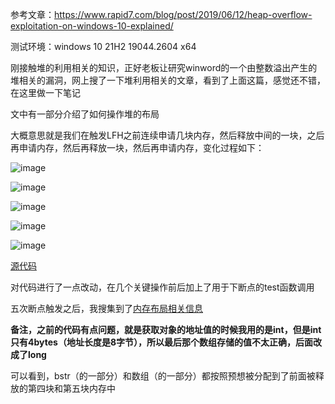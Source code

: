 参考文章：https://www.rapid7.com/blog/post/2019/06/12/heap-overflow-exploitation-on-windows-10-explained/

测试环境：windows 10 21H2 19044.2604 x64

刚接触堆的利用相关的知识，正好老板让研究winword的一个由整数溢出产生的堆相关的漏洞，网上搜了一下堆利用相关的文章，看到了上面这篇，感觉还不错，在这里做一下笔记


文中有一部分介绍了如何操作堆的布局

大概意思就是我们在触发LFH之前连续申请几块内存，然后释放中间的一块，之后再申请内存，然后再释放一块，然后再申请内存，变化过程如下：

![image](https://user-images.githubusercontent.com/48377190/224503037-478a4a05-a70f-44a7-bfc8-17988dd93eaf.png)

![image](https://user-images.githubusercontent.com/48377190/224503044-185d52f5-4ba0-4cdb-9989-35648fe3a3b7.png)

![image](https://user-images.githubusercontent.com/48377190/224503058-39e9b19f-a354-4bc4-908c-9f5cce5453ac.png)

![image](https://user-images.githubusercontent.com/48377190/224503067-a4722caa-00bb-42a5-9e4d-647da4ed8bec.png)

![image](https://user-images.githubusercontent.com/48377190/224503074-2fc076e0-caf8-49ef-a8c3-008079122123.png)


[源代码](https://github.com/wqreytuk/heap_feng_shui/blob/main/manipulate_heap.cpp)

对代码进行了一点改动，在几个关键操作前后加上了用于下断点的test函数调用

五次断点触发之后，我搜集到了[内存布局相关信息](https://github.com/wqreytuk/heap_feng_shui/tree/main/heap_memory_layout_of_every_step)

**备注，之前的代码有点问题，就是获取对象的地址值的时候我用的是int，但是int只有4bytes（地址长度是8字节），所以最后那个数组存储的值不太正确，后面改成了long**

可以看到，bstr（的一部分）和数组（的一部分）都按照预想被分配到了前面被释放的第四块和第五块内存中
